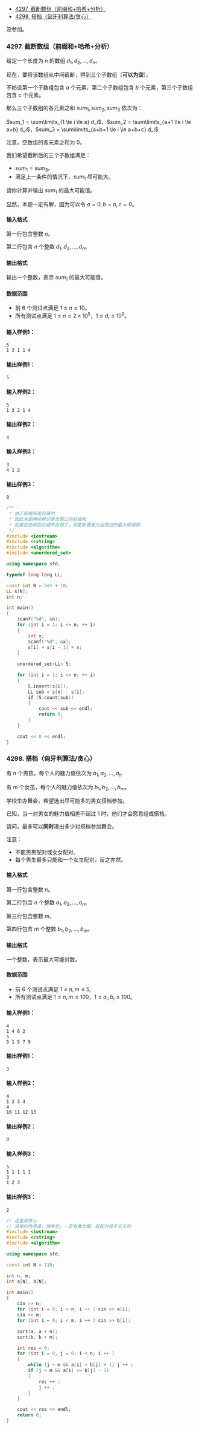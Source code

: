 
<!-- @import "[TOC]" {cmd="toc" depthFrom=1 depthTo=6 orderedList=false} -->

<!-- code_chunk_output -->

- [4297. 截断数组（前缀和+哈希+分析）](#4297-截断数组前缀和哈希分析)
- [4298. 搭档（匈牙利算法/贪心）](#4298-搭档匈牙利算法贪心)

<!-- /code_chunk_output -->

没参加。

### 4297. 截断数组（前缀和+哈希+分析）

给定一个长度为 $n$ 的数组 $d_1,d_2,…,d_n$。

现在，要将该数组从中间截断，得到三个子数组（<strong>可以为空</strong>）。

不妨设第一个子数组包含 $a$ 个元素，第二个子数组包含 $b$ 个元素，第三个子数组包含 $c$ 个元素。

那么三个子数组的各元素之和 $sum_1,sum_2,sum_3$ 依次为：

$sum_1 = \sum\limits_{1 \le i \le a} d_i$，$sum_2 = \sum\limits_{a+1 \le i \le a+b} d_i$，$sum_3 = \sum\limits_{a+b+1 \le i \le a+b+c} d_i$

注意，空数组的各元素之和为 $0$。

我们希望截断后的三个子数组满足：

- $sum_1 = sum_3$。
- 满足上一条件的情况下，$sum_1$ 尽可能大。

请你计算并输出 $sum_1$ 的最大可能值。

显然，本题一定有解，因为可以令 $a=0,b=n,c=0$。

<h4>输入格式</h4>

第一行包含整数 $n$。

第二行包含 $n$ 个整数 $d_1,d_2,...,d_n$。

<h4>输出格式</h4>

输出一个整数，表示 $sum_1$ 的最大可能值。

<h4>数据范围</h4>

- 前 $6$ 个测试点满足 $1 \le n \le 10$。
- 所有测试点满足 $1 \le n \le 2 \times 10^5$，$1 \le d_i \le 10^9$。

<h4>输入样例1：</h4>

```
5
1 3 1 1 4
```

<h4>输出样例1：</h4>

```
5
```

<h4>输入样例2：</h4>

```
5
1 3 2 1 4
```

<h4>输出样例2：</h4>

```
4
```

<h4>输入样例3：</h4>

```
3
4 1 2
```

<h4>输出样例3：</h4>

```
0
```

```cpp
/**
 * 由于前缀和是非降的
 * 因此本题用哈希记录出现过的前缀和
 * 如果这些和在后缀中出现了，则更新答案为出现过的最大前缀和
 */
#include <iostream>
#include <cstring>
#include <algorithm>
#include <unordered_set>

using namespace std;

typedef long long LL;

const int N = 2e5 + 10;
LL s[N];
int n;

int main()
{
    scanf("%d", &n);
    for (int i = 1; i <= n; ++ i)
    {
        int x;
        scanf("%d", &x);
        s[i] = s[i - 1] + x;
    }
    
    unordered_set<LL> S;

    for (int i = 1; i <= n; ++ i)
    {
        S.insert(s[i]);
        LL sub = s[n] - s[i];
        if (S.count(sub))
        {
            cout << sub << endl;
            return 0;
        }
    }

    cout << 0 << endl;
}
```

### 4298. 搭档（匈牙利算法/贪心）

有 $n$ 个男孩，每个人的魅力值依次为 $a_1,a_2,...,a_n$.

有 $m$ 个女孩，每个人的魅力值依次为 $b_1,b_2,...,b_m$。

学校举办舞会，希望选出尽可能多的男女搭档参加。

已知，当一对男女的魅力值相差不超过 $1$ 时，他们才会愿意组成搭档。

请问，最多可以<strong>同时</strong>凑出多少对搭档参加舞会。

注意：

- 不能男男配对或女女配对。
- 每个男生最多只能和一个女生配对，反之亦然。

<h4>输入格式</h4>

第一行包含整数 $n$。

第二行包含 $n$ 个整数 $a_1,a_2,...,a_n$。

第三行包含整数 $m$。

第四行包含 $m$ 个整数 $b_1,b_2,...,b_m$。

<h4>输出格式</h4>

一个整数，表示最大可能对数。

<h4>数据范围</h4>

- 前 $6$ 个测试点满足 $1 \le n,m \le 5$,
- 所有测试点满足 $1 \le n,m \le 100$，$1 \le a_i,b_i \le 100$。

<h4>输入样例1：</h4>

```
4
1 4 6 2
5
5 1 5 7 9
```

<h4>输出样例1：</h4>

```
3
```

<h4>输入样例2：</h4>

```
4
1 2 3 4
4
10 11 12 13
```

<h4>输出样例2：</h4>

```
0
```

<h4>输入样例3：</h4>

```
5
1 1 1 1 1
3
1 2 3
```

<h4>输出样例3：</h4>

```
2
```

```cpp
// 这里用贪心
// 采用的性质是，排序后，一定有最优解，其配对是不交叉的
#include <iostream>
#include <cstring>
#include <algorithm>

using namespace std;

const int N = 110;

int n, m;
int a[N], b[N];

int main()
{
    cin >> n;
    for (int i = 0; i < n; i ++ ) cin >> a[i];
    cin >> m;
    for (int i = 0; i < m; i ++ ) cin >> b[i];

    sort(a, a + n);
    sort(b, b + m);

    int res = 0;
    for (int i = 0, j = 0; i < n; i ++ )
    {
        while (j < m && a[i] > b[j] + 1) j ++ ;
        if (j < m && a[i] >= b[j] - 1)
        {
            res ++ ;
            j ++ ;
        }
    }

    cout << res << endl;
    return 0;
}
```